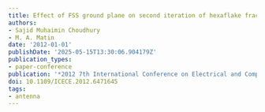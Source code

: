 ```yaml
---
title: Effect of FSS ground plane on second iteration of hexaflake fractal patch antenna
authors:
- Sajid Muhaimin Choudhury
- M. A. Matin
date: '2012-01-01'
publishDate: '2025-05-15T13:30:06.904179Z'
publication_types:
- paper-conference
publication: '*2012 7th International Conference on Electrical and Computer Engineering*'
doi: 10.1109/ICECE.2012.6471645
tags:
- antenna
---
```

